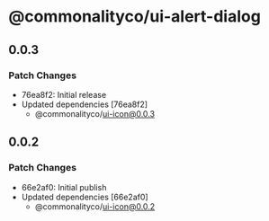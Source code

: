 # @commonalityco/ui-alert-dialog

## 0.0.3

### Patch Changes

- 76ea8f2: Initial release
- Updated dependencies [76ea8f2]
  - @commonalityco/ui-icon@0.0.3

## 0.0.2

### Patch Changes

- 66e2af0: Initial publish
- Updated dependencies [66e2af0]
  - @commonalityco/ui-icon@0.0.2
